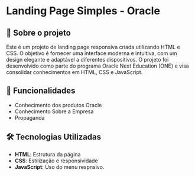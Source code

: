# Landing Page Simples - Oracle

## 📌 Sobre o projeto
Este é um projeto de landing page responsiva criada utilizando HTML e CSS. O objetivo é fornecer uma interface moderna e intuitiva, com um design elegante e adaptável a diferentes dispositivos. O projeto foi desenvolvido como parte do programa Oracle Next Education (ONE) e visa consolidar conhecimentos em HTML, CSS e JavaScript.

## 🚀 Funcionalidades
- Conhecimento dos produtos Oracle
- Conhecimento Sobre a Empresa
- Propaganda

## 🛠️ Tecnologias Utilizadas
- **HTML**: Estrutura da página  
- **CSS**: Estilização e responsividade  
- **JavaScript**: Uso do menu respnsivo.
